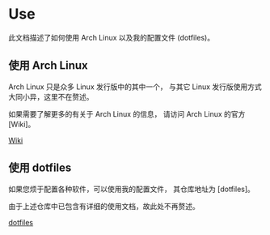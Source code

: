 # Use

此文档描述了如何使用 Arch Linux 以及我的配置文件 (dotfiles)。

## 使用 Arch Linux

Arch Linux 只是众多 Linux 发行版中的其中一个，
与其它 Linux 发行版使用方式大同小异，这里不在赘述。

如果需要了解更多的有关于 Arch Linux 的信息，
请访问 Arch Linux 的官方 [Wiki]。

[Wiki](https://wiki.archlinux.org)

## 使用 dotfiles

如果您烦于配置各种软件，可以使用我的配置文件，
其仓库地址为 [dotfiles]。

由于上述仓库中已包含有详细的使用文档，故此处不再赘述。

[dotfiles](https://github.com/aj-ash/dotfiles)
